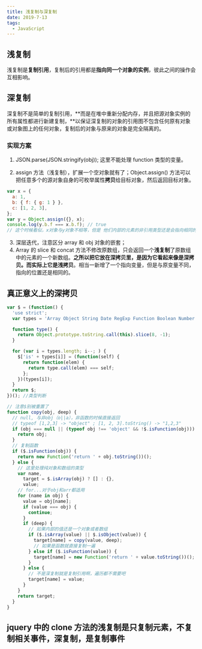 ```yaml
---
title: 浅复制与深复制
date: 2019-7-13
tags:
  - JavaScript
---
```


## 浅复制

浅复制是**复制引用**，复制后的引用都是**指向同一个对象的实例**，彼此之间的操作会互相影响。

## 深复制

深复制不是简单的复制引用，**而是在堆中重新分配内存，并且把源对象实例的所有属性都进行新建复制，**以保证深复制的对象的引用图不包含任何原有对象或对象图上的任何对象，复制后的对象与原来的对象是完全隔离的。

### 实现方案

1. JSON.parse(JSON.stringify(obj)); 这里不能处理 function 类型的变量。

2. assign 方法（浅复制），扩展一个空对象就有了；Object.assign() 方法可以把任意多个的源对象自身的可枚举属性**拷贝**给目标对象，然后返回目标对象。

```js
var x = {
  a: 1,
  b: { f: { g: 1 } },
  c: [1, 2, 3],
};
var y = Object.assign({}, x);
console.log(y.b.f === x.b.f); // true
// 这个时候看似，x对象与y对象不相等，但是 他们内部的元素的非引用类型还是会指向相同的位置，也就是说其实assign是一个浅复制
```

3. 深层迭代，注意区分 array 和 obj 对象的嵌套；
4. Array 的 slice 和 concat 方法不修改原数组，只会返回一个**浅复制**了原数组中的元素的一个新数组。**之所以把它放在深拷贝里，是因为它看起来像是深拷贝。而实际上它是浅拷贝**。相当一新增了一个指向变量，但是与原变量不同，指向的位置还是相同的。

## 真正意义上的深拷贝

```js
var $ = (function() {
  'use strict';
  var types = 'Array Object String Date RegExp Function Boolean Number Null Undefined'.split(' ');

  function type() {
    return Object.prototype.toString.call(this).slice(8, -1);
  }

  for (var i = types.length; i--; ) {
    $['is' + types[i]] = (function(self) {
      return function(elem) {
        return type.call(elem) === self;
      };
    })(types[i]);
  }
  return $;
})(); //类型判断

// 注意$别被重置了
function copy(obj, deep) {
  // null, 与非obj（o||a），非函数的时候直接返回
  // typeof [1,2,3] -> "object" ; [1, 2, 3].toString() -> "1,2,3"
  if (obj === null || (typeof obj !== 'object' && !$.isFunction(obj))) {
    return obj;
  }
  // 复制函数
  if ($.isFunction(obj)) {
    return new Function('return ' + obj.toString())();
  } else {
    // 这里处理纯对象和数组的类型
    var name,
      target = $.isArray(obj) ? [] : {},
      value;
    // for...对于obj和arr都适用
    for (name in obj) {
      value = obj[name];
      if (value === obj) {
        continue;
      }
      if (deep) {
        // 如果内部的值还是一个对象或者数组
        if ($.isArray(value) || $.isObject(value)) {
          target[name] = copy(value, deep);
          // 如果是函数就直接复制一遍
        } else if ($.isFunction(value)) {
          target[name] = new Function('return ' + value.toString())();
        }
      } else {
        // 不是深复制就是复制引用啊，遍历都不需要吧
        target[name] = value;
      }
    }
    return target;
  }
}
```

## jquery 中的 clone 方法的浅复制是只复制元素，不复制相关事件，深复制，是复制事件
